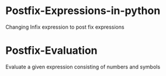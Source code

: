 # Postfix-Expressions-in-python
Changing Infix expression to post fix expressions

# Postfix-Evaluation
Evaluate a given expression consisting of numbers and symbols 
